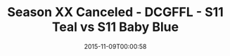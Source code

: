 ---
title: Season XX Canceled - DCGFFL - S11 Teal vs S11 Baby Blue
teams-score:
- team: _teams/s11-teal.md
  score:
- team: _teams/s11-baby-blue.md
  score:
mvp: ''
game-ball: ''
sportsperson: ''
season: 11
week: 8
date: '2015-11-09T00:00:58'
pageid: season-11-playoffs-november-8-2015-941-vs-931
---